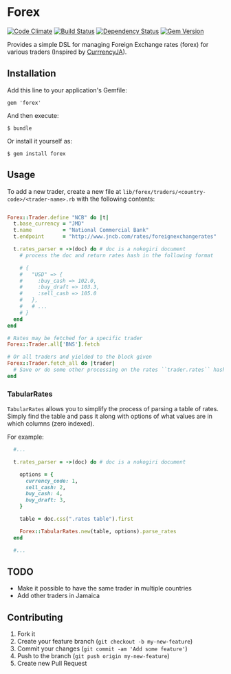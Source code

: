 # Forex

[![Code Climate](https://codeclimate.com/github/mcmorgan/forex.png)](https://codeclimate.com/github/mcmorgan/forex)
[![Build Status](https://api.travis-ci.org/mcmorgan/forex.png)](https://travis-ci.org/mcmorgan/forex)
[![Dependency Status](https://gemnasium.com/mcmorgan/forex.png)](https://gemnasium.com/mcmorgan/forex)
[![Gem Version](https://badge.fury.io/rb/forex.png)](http://rubygems.org/gems/forex)

Provides a simple DSL for managing Foreign Exchange rates (forex) for various
traders (Inspired by [CurrrencyJA](https://github.com/kenrick/currencyja)).

## Installation

Add this line to your application's Gemfile:

    gem 'forex'

And then execute:

    $ bundle

Or install it yourself as:

    $ gem install forex

## Usage

To add a new trader, create a new file at
``lib/forex/traders/<country-code>/<trader-name>.rb`` with the following
contents:

```ruby

Forex::Trader.define "NCB" do |t|
  t.base_currency = "JMD"
  t.name          = "National Commercial Bank"
  t.endpoint      = "http://www.jncb.com/rates/foreignexchangerates"

  t.rates_parser = ->(doc) do # doc is a nokogiri document
    # process the doc and return rates hash in the following format

    # {
    #   "USD" => {
    #     :buy_cash => 102.0,
    #     :buy_draft => 103.3,
    #     :sell_cash => 105.0
    #   },
    #   # ...
    # }
  end
end

# Rates may be fetched for a specific trader
Forex::Trader.all['BNS'].fetch

# Or all traders and yielded to the block given
Forex::Trader.fetch_all do |trader|
  # Save or do some other processing on the rates ``trader.rates`` hash.
end
```

### TabularRates

`TabularRates` allows you to simplify the process of parsing a table of rates.
Simply find the table and pass it along with options of what values are in which
columns (zero indexed).

For example:

```ruby
  #...

  t.rates_parser = ->(doc) do # doc is a nokogiri document

    options = {
      currency_code: 1,
      sell_cash: 2,
      buy_cash: 4,
      buy_draft: 3,
    }

    table = doc.css(".rates table").first

    Forex::TabularRates.new(table, options).parse_rates
  end

  #...
```

## TODO

* Make it possible to have the same trader in multiple countries
* Add other traders in Jamaica

## Contributing

1. Fork it
2. Create your feature branch (`git checkout -b my-new-feature`)
3. Commit your changes (`git commit -am 'Add some feature'`)
4. Push to the branch (`git push origin my-new-feature`)
5. Create new Pull Request
